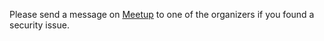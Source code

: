 Please send a message on [Meetup](https://www.meetup.com/en-US/Hannover-Mobile-Development-Meetup/) to one of the organizers if you found a security issue.
